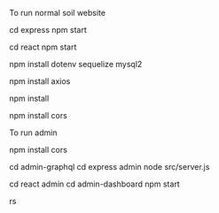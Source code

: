 To run normal soil website

cd express
npm start

cd react
npm start

npm install dotenv sequelize mysql2

npm install axios

npm install 

npm install cors

To run admin 

npm install cors

cd admin-graphql
cd express admin
node src/server.js

cd react admin
cd admin-dashboard
npm start

rs